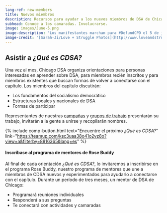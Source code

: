 ```yaml
---
lang-ref: new-members
title: Nuevos miembros
description: Recursos para ayudar a los nuevos miembros de DSA de Chicago a orientarse.
subhead: Conoce a los camaradas. Involucrarse.
image: images/June-5.png
image-description: "Los manifestantes marchan para #DefundCPD el 5 de junio de 2020. DSA de Chicago apoyó y organizó esta acción. Ayúdenos a planificar la próxima."
image-credit: "[Sarah-Ji/Love + Struggle Photos](http://www.loveandstrugglephotos.com/)"
---
```


## Asistir a *¿Qué es CDSA?*

Una vez al mes, Chicago DSA organiza orientaciones para personas interesadas en aprender sobre DSA, para miembros recién inscritos y para miembros existentes que buscan formas de volver a conectarse con el capítulo. Los miembros del capítulo discutirán:

- Los fundamentos del socialismo democrático
- Estructuras locales y nacionales de DSA
- Formas de participar

Representantes de nuestras [campañas](campanas) y [grupos de trabajo](grupos-de-trabajo) presentarán su trabajo, invitarán a la gente a unirse y recopilarán nombres.

{% include comp-button.html text="Encuentre el próximo *¿Qué es CDSA?*" link="https://teamup.com/ksc3uaa38o41o2vz8o?view=a&filterby=8816365&lang=es" %}

#### Inscríbase al programa de mentores de Rose Buddy

Al final de cada orientación *¿Qué es CDSA?*, lo invitaremos a inscribirse en el programa Rose Buddy, nuestro programa de mentores que une a miembros de CDSA nuevos y experimentados para ayudarlo a conectarse con el capítulo. Durante un período de tres meses, un mentor de DSA de Chicago:

- Programará reuniones individuales
- Responderá a sus preguntas
- Te conectará con actividades y camaradas
